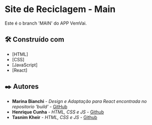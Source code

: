 # Site de Reciclagem - Main
Este é o branch 'MAIN' do APP VemVai.

## 🛠️ Construído com

* [HTML]
* [CSS]
* [JavaScript]
* [React]

## ✒️ Autores

* **Marina Bianchi** - *Design e Adaptação para React encontrada no repositorio 'build'* - [GitHub](https://github.com/orgs/Lucrixo/people/Bianchi-marina)
* **Henrique Cunha** - *HTML, CSS e JS* - [Github](https://github.com/orgs/Lucrixo/people/Henrique-Cunha7)
* **Tasnim Kheir** - *HTML, CSS e JS* - [Github](https://github.com/orgs/Lucrixo/people/tasnimkheir)
